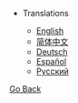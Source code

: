 - Translations

  - [English](/)
  - [简体中文](/zh-cn/)
  - [Deutsch](/de-de/)
  - [Español](/es/)
  - [Русский](/ru-ru/)
 
<a href="javascript:window.history.back();">Go Back</a>
